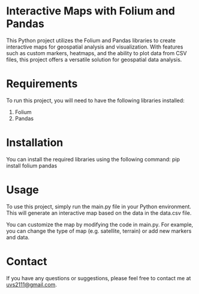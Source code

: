 # Interactive Maps with Folium and Pandas
This Python project utilizes the Folium and Pandas libraries to create interactive maps for geospatial analysis and visualization. With features such as custom markers, heatmaps, and the ability to plot data from CSV files, this project offers a versatile solution for geospatial data analysis.

# Requirements
To run this project, you will need to have the following libraries installed:
1. Folium
2. Pandas

# Installation
You can install the required libraries using the following command:
pip install folium pandas

# Usage
To use this project, simply run the main.py file in your Python environment. This will generate an interactive map based on the data in the data.csv file.

You can customize the map by modifying the code in main.py. For example, you can change the type of map (e.g. satellite, terrain) or add new markers and data.

# Contact
If you have any questions or suggestions, please feel free to contact me at uvs2111@gmail.com.
